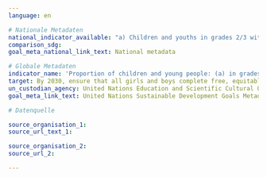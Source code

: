```yaml
---
language: en

# Nationale Metadaten
national_indicator_available: "a) Children and youths in grades 2/3 with a minimum proficiency level in: reading mathematics <br> b) Children and youths at the end of lower primary education with a minimum proficiency level in: reading mathematics <br> c) Children and youths at the end of lower secondary education with a minimum proficiency level in: reading mathematics"
comparison_sdg:
goal_meta_national_link_text: National metadata

# Globale Metadaten
indicator_name: 'Proportion of children and young people: (a) in grades 2/3; (b) at the end of primary; and (c) at the end of lower secondary achieving at least a minimum proficiency level in (i) reading and (ii) mathematics, by sex'
target: By 2030, ensure that all girls and boys complete free, equitable and quality primary and secondary education leading to relevant and effective learning outcomes
un_custodian_agency: United Nations Education and Scientific Cultural Organisation - Institute of Statistics (UNESCO-UIS)
goal_meta_link_text: United Nations Sustainable Development Goals Metadata

# Datenquelle

source_organisation_1:
source_url_text_1:

source_organisation_2:
source_url_2:

---
```

